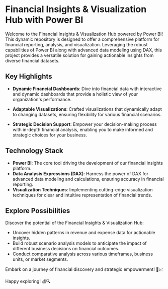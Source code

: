 # Financial Insights & Visualization Hub with Power BI

Welcome to the Financial Insights & Visualization Hub powered by Power BI! This dynamic repository is designed to offer a comprehensive platform for financial reporting, analysis, and visualization. Leveraging the robust capabilities of Power BI along with advanced data modeling using DAX, this project provides a versatile solution for gaining actionable insights from diverse financial datasets.

## Key Highlights

- **Dynamic Financial Dashboards**: Dive into financial data with interactive and dynamic dashboards that provide a holistic view of your organization's performance.

- **Adaptable Visualizations**: Crafted visualizations that dynamically adapt to changing datasets, ensuring flexibility for various financial scenarios.

- **Strategic Decision Support**: Empower your decision-making process with in-depth financial analysis, enabling you to make informed and strategic choices for your business.

## Technology Stack

- **Power BI**: The core tool driving the development of our financial insights platform.
- **Data Analysis Expressions (DAX)**: Harness the power of DAX for advanced data modeling and calculations, ensuring accuracy in financial reporting.
- **Visualization Techniques**: Implementing cutting-edge visualization techniques for clear and intuitive representation of financial trends.

## Explore Possibilities

Discover the potential of the Financial Insights & Visualization Hub:

- Uncover hidden patterns in revenue and expense data for actionable insights.
- Build robust scenario analysis models to anticipate the impact of different business decisions on financial outcomes.
- Conduct comparative analysis across various timeframes, business units, or market segments.

Embark on a journey of financial discovery and strategic empowerment! 🚀📈

Happy exploring! 💰🔍

